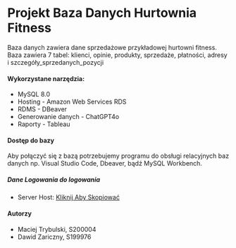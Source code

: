 # Projekt Baza Danych Hurtownia Fitness
Baza danych zawiera dane sprzedażowe przykładowej hurtowni fitness. Baza zawiera 7 tabel: klienci, opinie, produkty, sprzedaże, płatności, adresy i szczegóły_sprzedanych_pozycji

#### Wykorzystane narzędzia:
  * MySQL 8.0
  * Hosting - Amazon Web Services RDS
  * RDMS - DBeaver    
  * Generowanie danych - ChatGPT4o
  * Raporty - Tableau

#### Dostęp do bazy
 Aby połączyć się z bazą potrzebujemy programu do obsługi relacyjnych baz danych np. Visual Studio Code, Dbeaver, bądź  MySQL Workbench.  
  ##### Dane Logowania do logowania
   * Server Host:    [Kliknij Aby Skopiować](projekt-bd.cdosuwi2amoa.eu-north-1.rds.amazonaws.com) 
#### Autorzy
 * Maciej Trybulski, S200004
 * Dawid Zariczny, S199976

